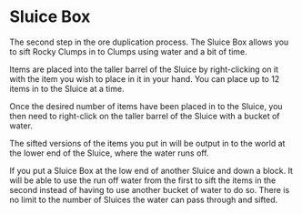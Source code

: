 # Sluice Box

The second step in the ore duplication process. The Sluice Box allows you to sift Rocky Clumps in to Clumps using water and a bit of time.

Items are placed into the taller barrel of the Sluice by right-clicking on it with the item you wish to place in it in your hand. You can place up to 12 items in to the Sluice at a time. 

Once the desired number of items have been placed in to the Sluice, you then need to right-click on the taller barrel of the Sluice with a bucket of water.

The sifted versions of the items you put in will be output in to the world at the lower end of the Sluice, where the water runs off.

If you put a Sluice Box at the low end of another Sluice and down a block. It will be able to use the run off water from the first to sift the items in the second instead of having to use another bucket of water to do so. There is no limit to the number of Sluices the water can pass through and sifted.
